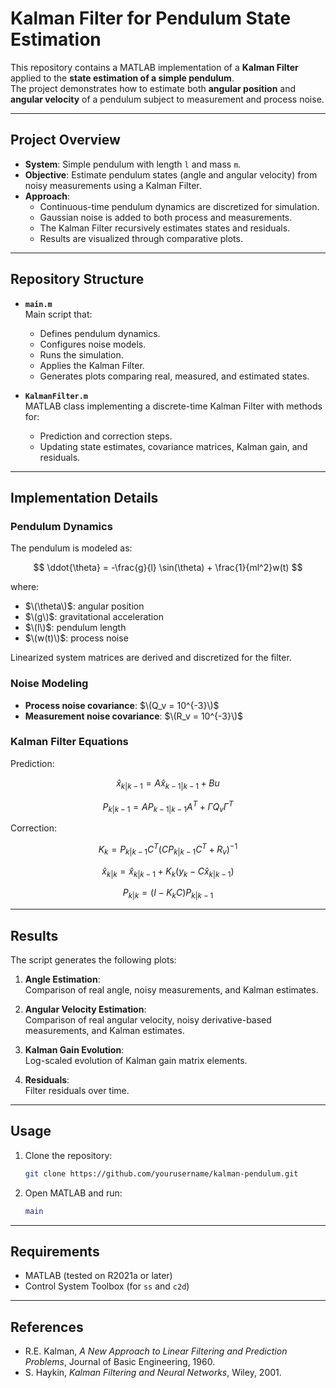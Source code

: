 # Kalman Filter for Pendulum State Estimation

This repository contains a MATLAB implementation of a **Kalman Filter** applied to the **state estimation of a simple pendulum**.  
The project demonstrates how to estimate both **angular position** and **angular velocity** of a pendulum subject to measurement and process noise.

---

## Project Overview

- **System**: Simple pendulum with length `l` and mass `m`.  
- **Objective**: Estimate pendulum states (angle and angular velocity) from noisy measurements using a Kalman Filter.  
- **Approach**:
  - Continuous-time pendulum dynamics are discretized for simulation.  
  - Gaussian noise is added to both process and measurements.  
  - The Kalman Filter recursively estimates states and residuals.  
  - Results are visualized through comparative plots.  

---

## Repository Structure

- **`main.m`**  
  Main script that:
  - Defines pendulum dynamics.  
  - Configures noise models.  
  - Runs the simulation.  
  - Applies the Kalman Filter.  
  - Generates plots comparing real, measured, and estimated states.  

- **`KalmanFilter.m`**  
  MATLAB class implementing a discrete-time Kalman Filter with methods for:
  - Prediction and correction steps.  
  - Updating state estimates, covariance matrices, Kalman gain, and residuals.  

---

## Implementation Details

### Pendulum Dynamics

The pendulum is modeled as:

$$
\ddot{\theta} = -\frac{g}{l} \sin(\theta) + \frac{1}{ml^2}w(t)
$$

where:
- $\(\theta\)$: angular position  
- $\(g\)$: gravitational acceleration  
- $\(l\)$: pendulum length  
- $\(w(t)\)$: process noise  

Linearized system matrices are derived and discretized for the filter.

### Noise Modeling

- **Process noise covariance**: $\(Q_v = 10^{-3}\)$ 
- **Measurement noise covariance**: $\(R_v = 10^{-3}\)$  

### Kalman Filter Equations

Prediction:

$$
\hat{x}_{k|k-1} = A \hat{x}_{k-1|k-1} + Bu
$$
<!-- -->

$$
P_{k|k-1} = A P_{k-1|k-1} A^T + \Gamma Q_v \Gamma^T
$$

Correction:

$$
K_k = P_{k|k-1} C^T \left(C P_{k|k-1} C^T + R_v\right)^{-1}
$$
<!-- -->
$$
\hat{x}_{k|k} = \hat{x}_{k|k-1} + K_k (y_k - C \hat{x}_{k|k-1})
$$
<!-- -->
$$
P_{k|k} = (I - K_k C) P_{k|k-1}
$$

---

## Results

The script generates the following plots:

1. **Angle Estimation**:  
   Comparison of real angle, noisy measurements, and Kalman estimates.

2. **Angular Velocity Estimation**:  
   Comparison of real angular velocity, noisy derivative-based measurements, and Kalman estimates.

3. **Kalman Gain Evolution**:  
   Log-scaled evolution of Kalman gain matrix elements.

4. **Residuals**:  
   Filter residuals over time.

---

## Usage

1. Clone the repository:
   ```bash
   git clone https://github.com/yourusername/kalman-pendulum.git
   ```
2. Open MATLAB and run:
   ```matlab
   main
   ```

---

## Requirements

- MATLAB (tested on R2021a or later)  
- Control System Toolbox (for `ss` and `c2d`)  

---

## References

- R.E. Kalman, *A New Approach to Linear Filtering and Prediction Problems*, Journal of Basic Engineering, 1960.  
- S. Haykin, *Kalman Filtering and Neural Networks*, Wiley, 2001.  
